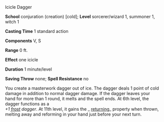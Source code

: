 Icicle Dagger

**School** conjuration (creation) [cold]; **Level** sorcerer/wizard 1, summoner 1, witch 1

**Casting Time** 1 standard action

**Components** V, S

**Range** 0 ft.

**Effect** one icicle

**Duration** 1 minute/level

**Saving Throw** none; **Spell Resistance** no

You create a masterwork dagger out of ice. The dagger deals 1 point of cold damage in addition to normal dagger damage. If the dagger leaves your hand for more than 1 round, it melts and the spell ends. At 6th level, the dagger functions as a   
_+1 [frost](magicItems/weapons.md#_weapons-frost) dagger_. At 11th level, it gains the _ [returning](magicItems/weapons.md#_weapons-returning)_ property when thrown, melting away and reforming in your hand just before your next turn.

